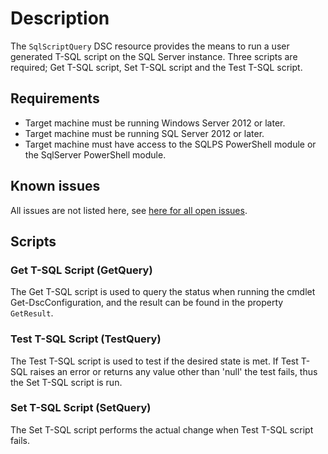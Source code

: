 # Description

The `SqlScriptQuery` DSC resource provides the means to run a user generated
T-SQL script on the SQL Server instance. Three scripts are required; Get
T-SQL script, Set T-SQL script and the Test T-SQL script.

## Requirements

* Target machine must be running Windows Server 2012 or later.
* Target machine must be running SQL Server 2012 or later.
* Target machine must have access to the SQLPS PowerShell module or the SqlServer
  PowerShell module.

## Known issues

All issues are not listed here, see [here for all open issues](https://github.com/dsccommunity/SqlServerDsc/issues?q=is%3Aissue+is%3Aopen+in%3Atitle+SqlScriptQuery).

## Scripts

### Get T-SQL Script (GetQuery)

The Get T-SQL script is used to query the status when running the cmdlet
Get-DscConfiguration, and the result can be found in the property `GetResult`.

### Test T-SQL Script (TestQuery)

The Test T-SQL script is used to test if the desired state is met. If Test
T-SQL raises an error or returns any value other than 'null' the test fails, thus
the Set T-SQL script is run.

### Set T-SQL Script (SetQuery)

The Set T-SQL script performs the actual change when Test T-SQL script fails.
